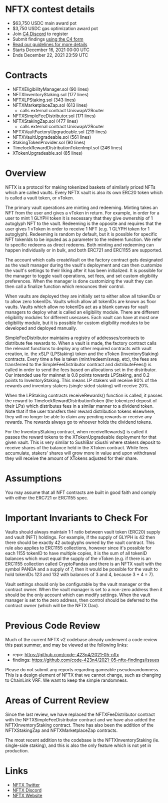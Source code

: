 # NFTX contest details
- $63,750 USDC main award pot
- $3,750 USDC gas optimization award pot
- Join [C4 Discord](https://discord.gg/code4rena) to register
- Submit findings [using the C4 form](https://code4rena.com/contests/2021-12-nftx-contest/submit)
- [Read our guidelines for more details](https://docs.code4rena.com/roles/wardens)
- Starts December 16, 2021 00:00 UTC
- Ends December 22, 2021 23:59 UTC

# Contracts

- NFTXEligibilityManager.sol (90 lines)
- NFTXInventoryStaking.sol (177 lines)
- NFTXLPStaking.sol (343 lines)
- NFTXMarketplaceZap.sol (613 lines)
  - calls external contract UniswapV2Router
- NFTXSimpleFeeDistributor.sol (171 lines)
- NFTXStakingZap.sol (477 lines)
  - calls external contract UniswapV2Router
- NFTXVaultFactoryUpgradeable.sol (219 lines)
- NFTXVaultUpgradeable.sol (561 lines)
- StakingTokenProvider.sol (90 lines)
- TimelockRewardDistributionTokenImpl.sol (246 lines)
- XTokenUpgradeable.sol (85 lines)

# Overview

NFTX is a protocol for making tokenized baskets of similarly priced NFTs which are called vaults. Every NFTX vault is also its own ERC20 token which is called a vault token, or vToken.

The primary vault operations are minting and redeeming. Minting takes an NFT from the user and gives a vToken in return. For example, in order for a user to mint 1 GLYPH token it is necessary that they give ownership of 1 autoglyph NFT to the vault. Redeeming is the opposite and requires that the user gives 1 vToken in order to receive 1 NFT (e.g. 1 GLYPH token for 1 autoglyph). Redeeming is random by default, but it is possible for specific NFT tokenIds to be inputed as a parameter to the redeem function. We refer to specific redeems as direct redeems. Both minting and redeeming can happen individually or in bulk, and both ERC721 and ERC1155 are supported.

The account which calls createVault on the factory contract gets designated as the vault manager during the vault's deployment and can then customize the vault's settings to their liking after it has been initialized. It is possible for the manager to toggle vault operations, set fees, and set custom eligibility preferences. When the manager is done customizing the vault they can then call a finalize function which renounces their control.

When vaults are deployed they are initially set to either allow all tokenIDs or to allow zero tokenIDs. Vaults which allow all tokenIDs are known as floor vaults. Vaults which allow no tokenIDs act as a blank canvas for vault managers to deploy what is called an eligibility module. There are different eligibility modules for different usecases. Each vault can have at most one eligibility module, but it is possible for custom eligibility modules to be developed and deployed manually.

SimpleFeeDistributor maintains a registry of addresses/contracts to distribute fee rewards to. When a vault is made, the factory contract calls the relevant functions to deploy any other required contracts with vault creation, ie. the xSLP (LPStaking) token and the xToken (InventoryStaking) contracts. Every time a fee is taken (mint/redeem/swap, etc), the fees are transferred to the SimpleFeeDistributor contract and distributeFees() is called in order to send the fees based on allocations set in the distributor. Our intended use for mainnet is 0.8 points towards LPStaking, and 0.2 points to InventoryStaking. This means LP stakers will receive 80% of the rewards and inventory stakers (single sided staking) will receive 20%.

When the LPStaking contracts receiveRewards() function is called, it passes the reward to TimelockRewardDistributionToken (the tokenized deposit of their LPs) which distributes fees in a similar manner to a dividend token. Note that if the user transfers their reward distribution tokens elsewhere, they will no longer be able to claim any pending rewards or receive any rewards. The rewards always go to whoever holds the dividend tokens.

For the InventoryStaking contract, when receiveRewards() is called it passes the reward tokens to the XTokenUpgradeable deployment for that given vault. This is very similar to SushiBar xSushi where stakers deposit to receive shares of the balance held in the XToken contract. While fees accumulate, stakers' shares will grow more in value and upon withdrawal they will receive the amount of XTokens adjusted for their share.

# Assumptions

You may assume that all NFT contracts are built in good faith and comply with either the ERC721 or ERC1155 spec.

# Important Invariants to Check For

Vaults should always maintain 1:1 ratio between vault token (ERC20) supply and vault (NFT) holdings. For example, if the supply of GLYPH is 42 then there should be exactly 42 autoglyphs owned by the vault contract. This rule also applies to ERC1155 collections, however since it's possible for each 1155 tokenID to have multiple copies, it is the sum of all tokenID balances which must equal the supply of the vToken (e.g. if there is an ERC1155 collection called CryptoPandas and there is an NFTX vault with the symbol PANDA and a supply of 7, then it would be possible for the vault to hold tokenIDs 123 and 132 with balances of 3 and 4, because 3 + 4 = 7).

Vault settings should only be configurable by the vault manager or the contract owner. When the vault manager is set to a non-zero address then it should be the only account which can modify settings. When the vault manager is set to the zero address, then control should be deferred to the contract owner (which will be the NFTX Dao).

# Previous Code Review

Much of the current NFTX v2 codebase already underwent a code review this past summer, and may be viewed at the following links:

- repo: https://github.com/code-423n4/2021-05-nftx
- findings: https://github.com/code-423n4/2021-05-nftx-findings/issues

Please do not submit any reports regarding gameable pseudorandomness. This is a design element of NFTX that we cannot change, such as changing to ChainLink VRF. We want to keep the simple randomness.

# Areas of Current Review

Since the last review, we have replaced the NFTXFeeDistributor contract with the NFTXSimpleFeeDistributor contract and we have also added the NFTXInventoryStaking contract. There has also been the addition of the NFTXStakingZap and NFTXMarketplaceZap contracts.

The most recent addition to the codebase is the NFTXInventoryStaking (ie. single-side staking), and this is also the only feature which is not yet in production. 

# Links

- [NFTX Twitter](https://twitter.com/NFTX_)
- [NFTX Discord](https://discord.com/invite/hytQVM5ZxR)
- [NFTX Website](https://nftx.io/)
